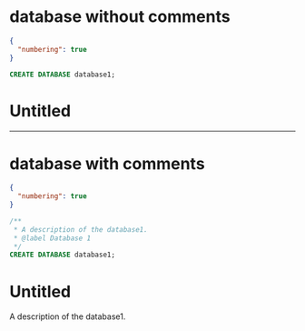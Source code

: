 # database without comments

```json
{
  "numbering": true
}
```

```sql
CREATE DATABASE database1;
```

# Untitled

---
# database with comments

```json
{
  "numbering": true
}
```

```sql
/**
 * A description of the database1.
 * @label Database 1
 */
CREATE DATABASE database1;
```

# Untitled

A description of the database1.
